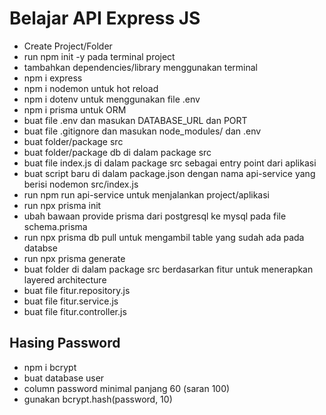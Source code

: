 # Belajar API Express JS

- Create Project/Folder
- run npm init -y pada terminal project
- tambahkan dependencies/library menggunakan terminal
- npm i express
- npm i nodemon untuk hot reload
- npm i dotenv untuk menggunakan file .env
- npm i prisma untuk ORM
- buat file .env dan masukan DATABASE_URL dan PORT
- buat file .gitignore dan masukan node_modules/ dan .env
- buat folder/package src
- buat folder/package db di dalam package src
- buat file index.js di dalam package src sebagai entry point dari aplikasi
- buat script baru di dalam package.json dengan nama api-service yang berisi nodemon src/index.js
- run npm run api-service untuk menjalankan project/aplikasi
- run npx prisma init
- ubah bawaan provide prisma dari postgresql ke mysql pada file schema.prisma
- run npx prisma db pull untuk mengambil table yang sudah ada pada databse
- run npx prisma generate
- buat folder di dalam package src berdasarkan fitur untuk menerapkan layered architecture
- buat file fitur.repository.js
- buat file fitur.service.js
- buat file fitur.controller.js

## Hasing Password
- npm i bcrypt
- buat database user
- column password minimal panjang 60 (saran 100)
- gunakan bcrypt.hash(password, 10)
